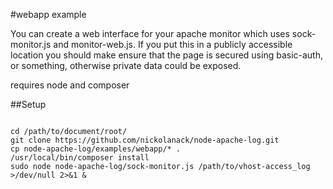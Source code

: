 #webapp example

You can create a web interface for your apache monitor which uses sock-monitor.js and monitor-web.js.
If you put this in a publicly accessible location you should make ensure that the page is secured using basic-auth, or something, otherwise private data could be exposed. 

requires node and composer


##Setup


```

cd /path/to/document/root/
git clone https://github.com/nickolanack/node-apache-log.git
cp node-apache-log/examples/webapp/* .
/usr/local/bin/composer install
sudo node node-apache-log/sock-monitor.js /path/to/vhost-access_log >/dev/null 2>&1 &



```